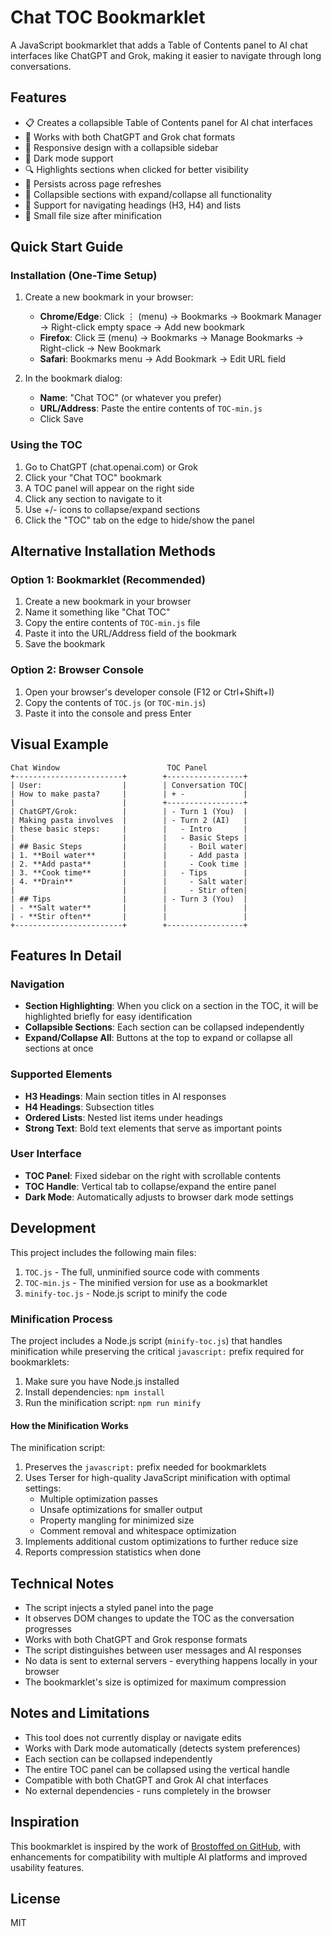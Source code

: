# Chat TOC Bookmarklet

A JavaScript bookmarklet that adds a Table of Contents panel to AI chat interfaces like ChatGPT and Grok, making it easier to navigate through long conversations.

## Features

- 📋 Creates a collapsible Table of Contents panel for AI chat interfaces
- 🔄 Works with both ChatGPT and Grok chat formats
- 📱 Responsive design with a collapsible sidebar
- 🌙 Dark mode support
- 🔍 Highlights sections when clicked for better visibility
- 📌 Persists across page refreshes
- 🔽 Collapsible sections with expand/collapse all functionality
- 📑 Support for navigating headings (H3, H4) and lists
- 💾 Small file size after minification

## Quick Start Guide

### Installation (One-Time Setup)

1. Create a new bookmark in your browser:
   - **Chrome/Edge**: Click ⋮ (menu) → Bookmarks → Bookmark Manager → Right-click empty space → Add new bookmark
   - **Firefox**: Click ☰ (menu) → Bookmarks → Manage Bookmarks → Right-click → New Bookmark
   - **Safari**: Bookmarks menu → Add Bookmark → Edit URL field

2. In the bookmark dialog:
   - **Name**: "Chat TOC" (or whatever you prefer)
   - **URL/Address**: Paste the entire contents of `TOC-min.js`
   - Click Save

### Using the TOC

1. Go to ChatGPT (chat.openai.com) or Grok
2. Click your "Chat TOC" bookmark
3. A TOC panel will appear on the right side
4. Click any section to navigate to it
5. Use +/- icons to collapse/expand sections
6. Click the "TOC" tab on the edge to hide/show the panel

## Alternative Installation Methods

### Option 1: Bookmarklet (Recommended)

1. Create a new bookmark in your browser
2. Name it something like "Chat TOC"
3. Copy the entire contents of `TOC-min.js` file
4. Paste it into the URL/Address field of the bookmark
5. Save the bookmark

### Option 2: Browser Console

1. Open your browser's developer console (F12 or Ctrl+Shift+I)
2. Copy the contents of `TOC.js` (or `TOC-min.js`)
3. Paste it into the console and press Enter

## Visual Example

```
Chat Window                        TOC Panel
+------------------------+        +-----------------+
| User:                  |        | Conversation TOC|
| How to make pasta?     |        | + -             |
|                        |        +-----------------+
| ChatGPT/Grok:          |        | - Turn 1 (You)  |
| Making pasta involves  |        | - Turn 2 (AI)   |
| these basic steps:     |        |   - Intro       |
|                        |        |   - Basic Steps |
| ## Basic Steps         |        |     - Boil water|
| 1. **Boil water**      |        |     - Add pasta |
| 2. **Add pasta**       |        |     - Cook time |
| 3. **Cook time**       |        |   - Tips        |
| 4. **Drain**           |        |     - Salt water|
|                        |        |     - Stir often|
| ## Tips                |        | - Turn 3 (You)  |
| - **Salt water**       |        |                 |
| - **Stir often**       |        |                 |
+------------------------+        +-----------------+
```

## Features In Detail

### Navigation

- **Section Highlighting**: When you click on a section in the TOC, it will be highlighted briefly for easy identification
- **Collapsible Sections**: Each section can be collapsed independently
- **Expand/Collapse All**: Buttons at the top to expand or collapse all sections at once

### Supported Elements

- **H3 Headings**: Main section titles in AI responses
- **H4 Headings**: Subsection titles
- **Ordered Lists**: Nested list items under headings
- **Strong Text**: Bold text elements that serve as important points

### User Interface

- **TOC Panel**: Fixed sidebar on the right with scrollable contents
- **TOC Handle**: Vertical tab to collapse/expand the entire panel
- **Dark Mode**: Automatically adjusts to browser dark mode settings

## Development

This project includes the following main files:

1. `TOC.js` - The full, unminified source code with comments
2. `TOC-min.js` - The minified version for use as a bookmarklet
3. `minify-toc.js` - Node.js script to minify the code

### Minification Process

The project includes a Node.js script (`minify-toc.js`) that handles minification while preserving the critical `javascript:` prefix required for bookmarklets:

1. Make sure you have Node.js installed
2. Install dependencies: `npm install`
3. Run the minification script: `npm run minify`

#### How the Minification Works

The minification script:

1. Preserves the `javascript:` prefix needed for bookmarklets
2. Uses Terser for high-quality JavaScript minification with optimal settings:
   - Multiple optimization passes
   - Unsafe optimizations for smaller output
   - Property mangling for minimized size
   - Comment removal and whitespace optimization
3. Implements additional custom optimizations to further reduce size
4. Reports compression statistics when done

## Technical Notes

- The script injects a styled panel into the page
- It observes DOM changes to update the TOC as the conversation progresses
- Works with both ChatGPT and Grok response formats
- The script distinguishes between user messages and AI responses
- No data is sent to external servers - everything happens locally in your browser
- The bookmarklet's size is optimized for maximum compression

## Notes and Limitations

- This tool does not currently display or navigate edits
- Works with Dark mode automatically (detects system preferences)
- Each section can be collapsed independently
- The entire TOC panel can be collapsed using the vertical handle
- Compatible with both ChatGPT and Grok AI chat interfaces
- No external dependencies - runs completely in the browser

## Inspiration

This bookmarklet is inspired by the work of [Brostoffed on GitHub](https://gist.github.com/Brostoffed/cbe33856cb1beb5f1c3852b9b5625204), with enhancements for compatibility with multiple AI platforms and improved usability features.

## License
MIT